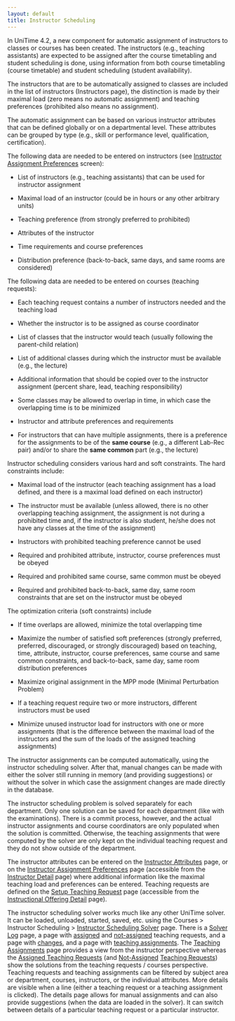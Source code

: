 ```yaml
---
layout: default
title: Instructor Scheduling
---
```




 In UniTime 4.2, a new component for automatic assignment of instructors to classes or courses has been created. The instructors (e.g., teaching assistants) are expected to be assigned after the course timetabling and student scheduling is done, using information from both course timetabling (course timetable) and student scheduling (student availability).


 The instructors that are to be automatically assigned to classes are included in the list of instructors (Instructors page), the distinction is made by their maximal load (zero means no automatic assignment) and teaching preferences (prohibited also means no assignment).


 The automatic assignment can be based on various instructor attributes that can be defined globally or on a departmental level. These attributes can be grouped by type (e.g., skill or performance level, qualification, certification).


 The following data are needed to be entered on instructors (see [Instructor Assignment Preferences](instructor-assignment-preferences) screen):

* List of instructors (e.g., teaching assistants) that can be used for instructor assignment

* Maximal load of an instructor (could be in hours or any other arbitrary units)

* Teaching preference (from strongly preferred to prohibited)

* Attributes of the instructor

* Time requirements and course preferences

* Distribution preference (back-to-back, same days, and same rooms are considered)


 The following data are needed to be entered on courses (teaching requests):

* Each teaching request contains a number of instructors needed and the teaching load

* Whether the instructor is to be assigned as course coordinator

* List of classes that the instructor would teach (usually following the parent-child relation)

* List of additional classes during which the instructor must be available (e.g., the lecture)

* Additional information that should be copied over to the instructor assignment (percent share, lead, teaching responsibility)

* Some classes may be allowed to overlap in time, in which case the overlapping time is to be minimized

* Instructor and attribute preferences and requirements

* For instructors that can have multiple assignments, there is a preference for the assignments to be of the **same course** (e.g., a different Lab-Rec pair) and/or to share the **same common** part (e.g., the lecture)


 Instructor scheduling considers various hard and soft constraints. The hard constraints include:

* Maximal load of the instructor (each teaching assignment has a load defined, and there is a maximal load defined on each instructor)

* The instructor must be available (unless allowed, there is no other overlapping teaching assignment, the assignment is not during a prohibited time and, if the instructor is also student, he/she does not have any classes at the time of the assignment)

* Instructors with prohibited teaching preference cannot be used

* Required and prohibited attribute, instructor, course preferences must be obeyed

* Required and prohibited same course, same common must be obeyed

* Required and prohibited back-to-back, same day, same room constraints that are set on the instructor must be obeyed


 The optimization criteria (soft constraints) include

* If time overlaps are allowed, minimize the total overlapping time

* Maximize the number of satisfied soft preferences (strongly preferred, preferred, discouraged, or strongly discouraged) based on teaching, time, attribute, instructor, course preferences, same course and same common constraints, and back-to-back, same day, same room distribution preferences

* Maximize original assignment in the MPP mode (Minimal Perturbation Problem)

* If a teaching request require two or more instructors, different instructors must be used

* Minimize unused instructor load for instructors with one or more assignments (that is the difference between the maximal load of the instructors and the sum of the loads of the assigned teaching assignments)


 The instructor assignments can be computed automatically, using the instructor scheduling solver. After that, manual changes can be made with either the solver still running in memory (and providing suggestions) or without the solver in which case the assignment changes are made directly in the database.


 The instructor scheduling problem is solved separately for each department. Only one solution can be saved for each department (like with the examinations). There is a commit process, however, and the actual instructor assignments and course coordinators are only populated when the solution is committed. Otherwise, the teaching assignments that were computed by the solver are only kept on the individual teaching request and they do not show outside of the department.


 The instructor attributes can be entered on the [Instructor Attributes](instructor-attributes) page, or on the [Instructor Assignment Preferences](instructor-assignment-preferences) page (accessible from the [Instructor Detail](instructor-detail) page) where additional information like the maximal teaching load and preferences can be entered. Teaching requests are defined on the [Setup Teaching Request](setup-teaching-requests) page (accessible from the [Instructional Offering Detail](instructional-offering-detail) page).


 The instructor scheduling solver works much like any other UniTime solver. It can be loaded, unloaded, started, saved, etc. using the Courses > Instructor Scheduling > [Instructor Scheduling Solver](instructor-scheduling-solver) page. There is a [Solver Log](instructor-scheduling-solver-log) page, a page with [assigned](assigned-teaching-requests) and [not-assigned](assigned-teaching-requests) teaching requests, and a page with [changes](teaching-assignment-changes), and a page with [teaching assignments](teaching-assignments). The [Teaching Assignments](teaching-assignments) page provides a view from the instructor perspective whereas the [Assigned Teaching Requests](assigned-teaching-requests) (and [Not-Assigned](http://goog_254628903) [Teaching Requests](not-assigned-teaching-requests)) show the solutions from the teaching requests / courses perspective. Teaching requests and teaching assignments can be filtered by subject area or department, courses, instructors, or the individual attributes. More details are visible when a line (either a teaching request or a teaching assignment is clicked). The details page allows for manual assignments and can also provide suggestions (when the data are loaded in the solver). It can switch between details of a particular teaching request or a particular instructor.
